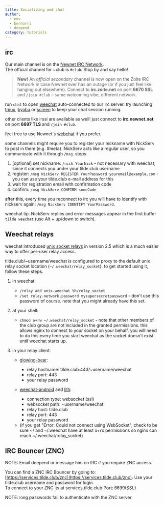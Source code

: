 ```yaml
---
title: Socializing and chat
author: 
  - emv
  - benharri
  - deepend
category: tutorials
---
```


## irc

Our main channel is on the [Newnet IRC Network](https://newnet.net).  
The official channel for ~club is `#club`. Stop by and say hello!

> **New!** An *official secondary* channel is now open on the Zoite IRC  
> Network in case Newnet ever has an outage (or if you just feel like
> hanging out elsewhere). Connect to **irc.zoite.net** on port **6670 SSL**
> and `/join #club` – same welcoming vibe, different network.

run `chat` to open [weechat](https://weechat.org) auto-connected to our irc
server. try launching [tmux](tmux.html), [byobu](https://superuser.com/a/423397)
 or [screen](screen.html) to keep your chat session running.

other clients like irssi are available as well! just connect to **irc.newnet.net**
on port **6697 TLS** and `/join #club`.  

feel free to use Newnet's [webchat](https://web.newnet.net/?join=club) if
you prefer.

some channels might require you to register your nickname with NickServ to post in them (e.g. #meta). NickServ acts like a regular user, so you communicate with it through `/msg`. steps:

1. [optional] set nickname: `/nick YourNick` - not necessary with weechat, since it connects you under your tilde.club username
2. register: `/msg NickServ REGISTER YourPassword youremail@example.com` - you can use your tilde.club e-mail address for this
3. wait for registration email with confirmation code
4. confirm: `/msg NickServ CONFIRM someCode`

after this, every time you reconnect to irc you will have to identify with nickserv again: `/msg NickServ IDENTIFY YourPassword`.  

weechat tip: NickServ replies and error messages appear in the first buffer `tilde weechat` (use Alt + up/down to switch).

## Weechat relays

weechat introduced [unix socket relays](
https://weechat.org/files/doc/stable/weechat_user.en.html#relay_unix_socket)
in version 2.5 which is a much easier way to offer per-user relay access.

tilde.club/~username/weechat is configured to proxy to the default unix relay socket
location (`~/.weechat/relay_socket`). to get started using it, follow these steps.

1. in weechat:
    * `/relay add unix.weechat %h/relay_socket`
    * `/set relay.network.password mysupersecretpassword` - don't use this password
      of course. note that you might already have this set.

2. at your shell:
    * `chmod o+rw ~/.weechat/relay_socket` - note that other members of the club group
      are not included in the granted permissions. this allows nginx to connect
      to your socket on your behalf. you will need to do this every time you start
      weechat as the socket doesn't exist until weechat starts up.

3. in your relay client:
    * [glowing-bear](https://glowingbear.tilde.club/):
        - relay hostname: tilde.club:443/~username/weechat
        - relay port: 443
        - your relay password

    * [weechat-android](https://github.com/ubergeek42/weechat-android) and [lith](https://github.com/lithapp/lith):
        - connection type: websocket (ssl)
        - websocket path: ~username/weechat
        - relay host: tilde.club
        - relay port: 443
        - your relay password

    - (if you get "Error: Could not connect using WebSocket", check to be sure
      ~/ and ~/.weechat have at least o+rx permissions so nginx can reach
      ~/.weechat/relay_socket)

## IRC Bouncer (ZNC)
NOTE: Email deepend or message him on IRC if you require ZNC access. 

You can find a ZNC IRC Bouncer by going to: [https://services.tilde.club/znc](https://services.tilde.club/znc).
Use your tilde.club username and password for login.  
To connect to your ZNC its at services.tilde.club   Port: 6699(SSL)

NOTE: long passwords fail to authenticate with the ZNC server.
